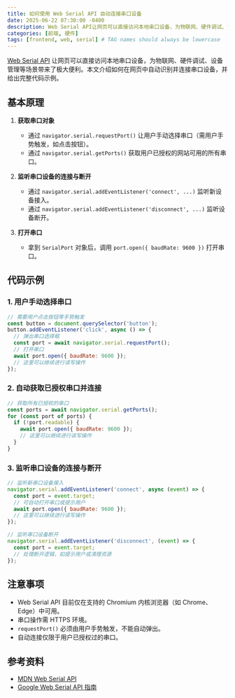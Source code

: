 ```yaml
---
title: 如何使用 Web Serial API 自动连接串口设备
date: 2025-06-22 07:30:00 -0400
description: Web Serial API让网页可以直接访问本地串口设备，为物联网、硬件调试、设备管理等场景带来了极大便利。本文介绍如何在网页中自动识别并连接串口设备，并给出完整代码示例。
categories: [前端, 硬件]
tags: [frontend, web, serial] # TAG names should always be lowercase
---
```


[Web Serial API](https://developer.mozilla.org/en-US/docs/Web/API/Web_Serial_API) 让网页可以直接访问本地串口设备，为物联网、硬件调试、设备管理等场景带来了极大便利。本文介绍如何在网页中自动识别并连接串口设备，并给出完整代码示例。

## 基本原理

1. **获取串口对象**
   - 通过 `navigator.serial.requestPort()` 让用户手动选择串口（需用户手势触发，如点击按钮）。
   - 通过 `navigator.serial.getPorts()` 获取用户已授权的网站可用的所有串口。

2. **监听串口设备的连接与断开**
   - 通过 `navigator.serial.addEventListener('connect', ...)` 监听新设备接入。
   - 通过 `navigator.serial.addEventListener('disconnect', ...)` 监听设备断开。

3. **打开串口**
   - 拿到 `SerialPort` 对象后，调用 `port.open({ baudRate: 9600 })` 打开串口。

## 代码示例

### 1. 用户手动选择串口

```js
// 需要用户点击按钮等手势触发
const button = document.querySelector('button');
button.addEventListener('click', async () => {
  // 弹出串口选择框
  const port = await navigator.serial.requestPort();
  // 打开串口
  await port.open({ baudRate: 9600 });
  // 这里可以继续进行读写操作
});
```

### 2. 自动获取已授权串口并连接

```js
// 获取所有已授权的串口
const ports = await navigator.serial.getPorts();
for (const port of ports) {
  if (!port.readable) {
    await port.open({ baudRate: 9600 });
    // 这里可以继续进行读写操作
  }
}
```

### 3. 监听串口设备的连接与断开

```js
// 监听新串口设备接入
navigator.serial.addEventListener('connect', async (event) => {
  const port = event.target;
  // 可自动打开串口或提示用户
  await port.open({ baudRate: 9600 });
  // 这里可以继续进行读写操作
});

// 监听串口设备断开
navigator.serial.addEventListener('disconnect', (event) => {
  const port = event.target;
  // 处理断开逻辑，如提示用户或清理资源
});
```

## 注意事项

- Web Serial API 目前仅在支持的 Chromium 内核浏览器（如 Chrome、Edge）中可用。
- 串口操作需 HTTPS 环境。
- `requestPort()` 必须由用户手势触发，不能自动弹出。
- 自动连接仅限于用户已授权过的串口。

## 参考资料

- [MDN Web Serial API](https://developer.mozilla.org/zh-CN/docs/Web/API/Serial)
- [Google Web Serial API 指南](https://web.dev/serial/)
